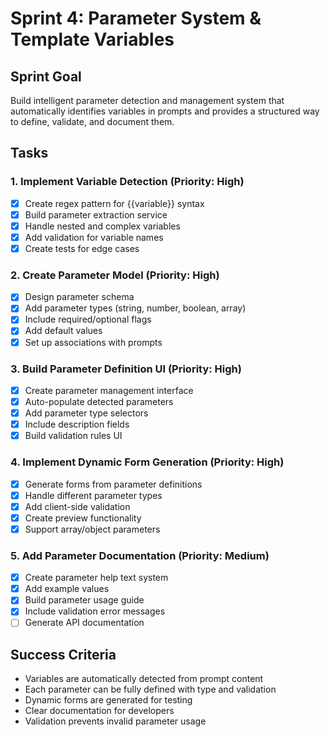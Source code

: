 # Sprint 4: Parameter System & Template Variables

## Sprint Goal
Build intelligent parameter detection and management system that automatically identifies variables in prompts and provides a structured way to define, validate, and document them.

## Tasks

### 1. Implement Variable Detection (Priority: High)
- [x] Create regex pattern for {{variable}} syntax
- [x] Build parameter extraction service
- [x] Handle nested and complex variables
- [x] Add validation for variable names
- [x] Create tests for edge cases

### 2. Create Parameter Model (Priority: High)
- [x] Design parameter schema
- [x] Add parameter types (string, number, boolean, array)
- [x] Include required/optional flags
- [x] Add default values
- [x] Set up associations with prompts

### 3. Build Parameter Definition UI (Priority: High)
- [x] Create parameter management interface
- [x] Auto-populate detected parameters
- [x] Add parameter type selectors
- [x] Include description fields
- [x] Build validation rules UI

### 4. Implement Dynamic Form Generation (Priority: High)
- [x] Generate forms from parameter definitions
- [x] Handle different parameter types
- [x] Add client-side validation
- [x] Create preview functionality
- [x] Support array/object parameters

### 5. Add Parameter Documentation (Priority: Medium)
- [x] Create parameter help text system
- [x] Add example values
- [x] Build parameter usage guide
- [x] Include validation error messages
- [ ] Generate API documentation

## Success Criteria
- Variables are automatically detected from prompt content
- Each parameter can be fully defined with type and validation
- Dynamic forms are generated for testing
- Clear documentation for developers
- Validation prevents invalid parameter usage